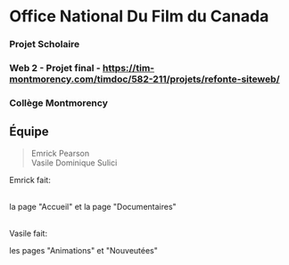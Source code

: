 # Office National Du Film du Canada

### Projet Scholaire

### Web 2 - Projet final - https://tim-montmorency.com/timdoc/582-211/projets/refonte-siteweb/

### Collège Montmorency

## Équipe

> Emrick Pearson <br>
> Vasile Dominique Sulici

Emrick fait: <br> <br>

la page "Accueil" et la page "Documentaires"<br><br>

Vasile fait:

les pages "Animations" et "Nouveutées"